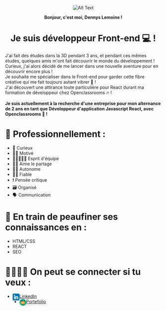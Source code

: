 <p align="center">
  <img src="https://media2.giphy.com/media/3rWu72aEF4BWQAA25N/giphy.gif?cid=ecf05e47wdhiy7codn3hcsd7b9i0q8zx5gesaow4vrl6ua5z&ep=v1_gifs_related&rid=giphy.gif&ct=g" alt="Alt Text">
</p>

<div align="center">
<strong>Bonjour, c'est moi, Dennys Lemoine !</strong>
</div>

<div align="center">

# <strong>Je suis développeur Front-end 💻 !</strong>

</div>

J'ai fait des études dans la 3D pendant 3 ans, et pendant ces mêmes études, quelques amis m'ont fait découvrir le monde du développement ! Curieux, j'ai alors décidé de me lancer dans une nouvelle aventure pour en découvrir encore plus !</br>
Je souhaite me spécialiser dans le Front-end pour garder cette fibre créative qui me fait toujours autant vibrer 🎨 !</br>
J'ai découvert une attirance toute particulière pour React durant ma formation de développeur chez Openclassrooms 🔥 !</br>
</br>
<strong>Je suis actuellement à la recherche d'une entreprise pour mon alternance de 2 ans en tant que Développeur d'application Javascript React, avec Openclassrooms 🚀 !</strong>

# 📢 Professionnellement :

- 🤔 Curieux
- 💪🏼 Motivé
- 👨🏼‍🤝‍👩🏼 Esprit d'équipe
- 🤲🏼 Aime le partage
- 🏃🏼 Autonome
- 👌🏼 Fiable
- ❗ Pensée critique
- 🗃️ Organisé
- 🗣️ Communication

# 🌱 En train de peaufiner ses connaissances en :

- HTML/CSS
- REACT
- SEO

# 🫱🏼‍🫲🏾 On peut se connecter si tu veux :

<ul>
  <li>
    <a href="https://www.linkedin.com/in/dennys-lemoine-b4873313b/">
      <img align="left" src="https://raw.githubusercontent.com/DennysLemoine/DennysLemoine/master/images/linkedin.png" alt="icon | LinkedIn" width="22px"/>
        LinkedIn
    </a>
  </li>
  <li>
    <a href="https://portefolio-dennyslemoine.vercel.app/">
      <img align="left" src="https://raw.githubusercontent.com/DennysLemoine/DennysLemoine/master/images/web.png" alt="icon | Portefolio" width="22px"/>
      Portefolio
    </a>
  </li>
</ul>
